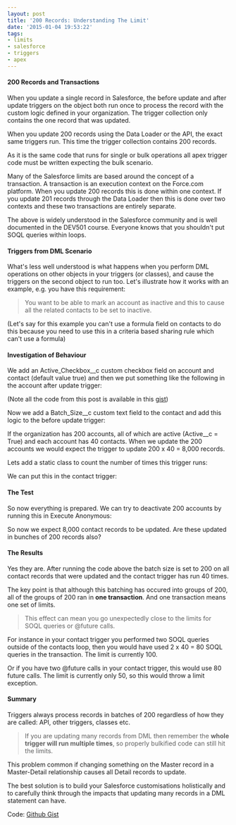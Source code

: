 ```yaml
---
layout: post
title: '200 Records: Understanding The Limit'
date: '2015-01-04 19:53:22'
tags:
- limits
- salesforce
- triggers
- apex
---
```


#### 200 Records and Transactions

When you update a single record in Salesforce, the before update and after update triggers on the object both run once to process the record with the custom logic defined in your organization. The trigger collection only contains the one record that was updated.

When you update 200 records using the Data Loader or the API, the exact same triggers run. This time the trigger collection contains 200 records.

As it is the same code that runs for single or bulk operations all apex trigger code must be written expecting the bulk scenario.

Many of the Salesforce limits are based around the concept of a transaction. A transaction is an execution context on the Force.com platform. When you update 200 records this is done within one context. If you update 201 records through the Data Loader then this is done over two contexts and these two transactions are entirely separate.

The above is widely understood in the Salesforce community and is well documented in the DEV501 course. Everyone knows that you shouldn't put SOQL queries within loops. 

#### Triggers from DML Scenario

What's less well understood is what happens when you perform DML operations on other objects in your triggers (or classes), and cause the triggers on the second object to run too. Let's illustrate how it works with an example, e.g. you have this requirement:

> You want to be able to mark an account as inactive and this to cause all the related contacts to be set to inactive. 

(Let's say for this example you can't use a formula field on contacts to do this because you need to use this in a criteria based sharing rule which can't use a formula)

#### Investigation of Behaviour

We add an Active\_Checkbox__c custom checkbox field on account and contact (default value true) and then we put something like the following in the account after update trigger:

(Note all the code from this post is available in this [gist](https://gist.github.com/samdavyson/ef3972bf973d9a211698))

<script src="https://gist.github.com/samdavyson/ef3972bf973d9a211698.js?file=AccountTrigger.cls"></script>

Now we add a Batch\_Size__c custom text field to the contact and add this logic to the before update trigger:

<script src="https://gist.github.com/samdavyson/ef3972bf973d9a211698.js?file=ContactTrigger.cls"></script>

If the organization has 200 accounts, all of which are active (Active__c = True) and each account has 40 contacts. When we update the 200 accounts we would expect the trigger to update 200 x 40 = 8,000 records. 

Lets add a static class to count the number of times this trigger runs:

<script src="https://gist.github.com/samdavyson/ef3972bf973d9a211698.js?file=runCounter.cls"></script>

 We can put this in the contact trigger:

<script src="https://gist.github.com/samdavyson/ef3972bf973d9a211698.js?file=ContactTrigger.cls"></script>
    
#### The Test
So now everything is prepared. We can try to deactivate 200 accounts by running this in Execute Anonymous:

<script src="https://gist.github.com/samdavyson/ef3972bf973d9a211698.js?file=execAnon.cls"></script>
    
So now we expect 8,000 contact records to be updated. Are these updated in bunches of 200 records also?

#### The Results
Yes they are. After running the code above the batch size is set to 200 on all contact records that were updated and the contact trigger has run 40 times.

The key point is that although this batching has occured into groups of 200, all of the groups of 200 ran in **one transaction**. And one transaction means one set of limits. 

> This effect can mean you go unexpectedly close to the limits for SOQL queries or @future calls. 

For instance in your contact trigger you performed two SOQL queries outside of the contacts loop, then you would have used 2 x 40 = 80 SOQL queries in the transaction. The limit is currently 100.

Or if you have two @future calls in your contact trigger, this would use 80 future calls. The limit is currently only 50, so this would throw a limit exception.

#### Summary
Triggers always process records in batches of 200 regardless of how they are called: API, other triggers, classes etc.

> If you are updating many records from DML then remember the **whole trigger will run multiple times**, so properly bulkified code can still hit the limits. 

This problem common if changing something on the Master record in a Master-Detail relationship causes all Detail records to update.

The best solution is to build your Salesforce customisations holistically and to carefully think through the impacts that updating many records in a DML statement can have.

Code: [Github Gist](https://gist.github.com/samdavyson/ef3972bf973d9a211698)
   